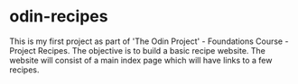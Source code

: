 # odin-recipes
This is my first project as part of 'The Odin Project' - Foundations Course - Project Recipes. The objective is to build a basic recipe website. The website will consist of a main index page which will have links to a few recipes.